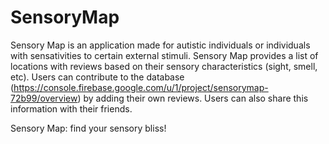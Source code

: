 # SensoryMap
Sensory Map is an application made for autistic individuals or individuals with sensativities to certain external stimuli. Sensory Map provides a list of locations with reviews based on their sensory characteristics (sight, smell, etc). Users can contribute to the database (https://console.firebase.google.com/u/1/project/sensorymap-72b99/overview) by adding their own reviews. Users can also share this information with their friends. 

Sensory Map: find your sensory bliss!
